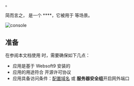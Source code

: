 # 

。  

简而言之，[]() 是一个 ****，它被用于  等场景。   


![console](https://libs.websoft9.com/Websoft9/DocsPicture/en/rocketmq/rocketmq-console-websoft9.png)


## 准备

在参阅本文档使用  时，需要确保如下几点：

- 应用是基于 Websoft9 安装的
- 应用的用途符合 [](license_url) 开源许可协议
- 应用具备访问条件：[配置域名](./guide/appsetdomain) 或 **服务器安全组**开启网外端口